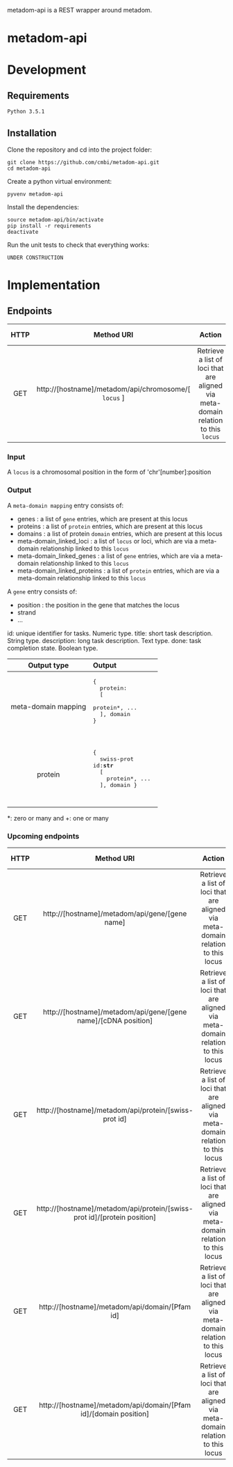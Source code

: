 metadom-api is a REST wrapper around metadom.

# metadom-api
# Development

## Requirements

    Python 3.5.1

## Installation

Clone the repository and cd into the project folder:

    git clone https://github.com/cmbi/metadom-api.git
    cd metadom-api

Create a python virtual environment:

    pyvenv metadom-api

Install the dependencies:

    source metadom-api/bin/activate
    pip install -r requirements
    deactivate

Run the unit tests to check that everything works:

    UNDER CONSTRUCTION

# Implementation 
## Endpoints
| HTTP | Method URI | Action | Output type |
| :---: | :---: | :---: | :---: | 
| GET | http://[hostname]/metadom/api/chromosome/[ `locus` ] | Retrieve a list of loci that are aligned via meta-domain relation to this `locus` | `meta-domain mapping` |

### Input

A `locus` is a chromosomal position in the form of 'chr'[number]:position

### Output
A `meta-domain mapping` entry consists of:
* genes : a list of `gene` entries, which are present at this locus
* proteins : a list of `protein` entries, which are present at this locus
* domains : a list of protein `domain` entries, which are present at this locus
* meta-domain_linked_loci : a list of `locus` or loci, which are via a meta-domain relationship linked to this `locus`
* meta-domain_linked_genes : a list of `gene` entries, which are via a meta-domain relationship linked to this `locus`
* meta-domain_linked_proteins : a list of `protein` entries, which are via a meta-domain relationship linked to this `locus`

A `gene` entry consists of:
* position : the position in the gene that matches the locus
* strand
* ...


id: unique identifier for tasks. Numeric type.
title: short task description. String type.
description: long task description. Text type.
done: task completion state. Boolean type.



| Output type | Output |
| :---: | :--- |
| meta-domain mapping | <pre>{ <br>&nbsp; protein: <br>&nbsp;&nbsp;[<br>&nbsp;&nbsp;&nbsp; protein*, ... <br>&nbsp;&nbsp;], domain <br>} <pre/> |
| protein | <pre>{ <br>&nbsp; swiss-prot id:**str** <br>&nbsp;&nbsp;[<br>&nbsp;&nbsp;&nbsp; protein*, ... <br>&nbsp;&nbsp;], domain	} <pre/> |

\*: zero or many and \+: one or many

### Upcoming endpoints
| HTTP | Method URI | Action | Output type |
| :---: | :---: | :---: | :---: | 
| GET | http://[hostname]/metadom/api/gene/[gene name] | Retrieve a list of loci that are aligned via meta-domain relation to this locus |	<code>{ <br/><indent>	protein: [<protein>], domain	} <code/>|
| GET | http://[hostname]/metadom/api/gene/[gene name]/[cDNA position] | Retrieve a list of loci that are aligned via meta-domain relation to this locus |	<code>{ <br/><indent>	protein: [<protein>], domain	} <code/>|
| GET | http://[hostname]/metadom/api/protein/[swiss-prot id] | Retrieve a list of loci that are aligned via meta-domain relation to this locus |	<code>{ <br/><indent>	protein: [<protein>], domain	} <code/>|
| GET | http://[hostname]/metadom/api/protein/[swiss-prot id]/[protein position] | Retrieve a list of loci that are aligned via meta-domain relation to this locus |	<code>{ <br/><indent>	protein: [<protein>], domain	} <code/>|
| GET | http://[hostname]/metadom/api/domain/[Pfam id] | Retrieve a list of loci that are aligned via meta-domain relation to this locus |	<code>{ <br/><indent>	protein: [<protein>], domain	} <code/>|
| GET | http://[hostname]/metadom/api/domain/[Pfam id]/[domain position] | Retrieve a list of loci that are aligned via meta-domain relation to this locus |	<code>{ <br/><indent>	protein: [<protein>], domain	} <code/>|

